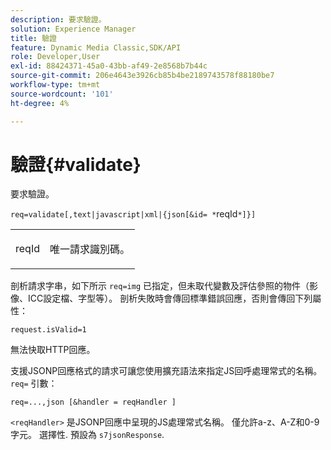 ```yaml
---
description: 要求驗證。
solution: Experience Manager
title: 驗證
feature: Dynamic Media Classic,SDK/API
role: Developer,User
exl-id: 88424371-45a0-43bb-af49-2e8568b7b44c
source-git-commit: 206e4643e3926cb85b4be2189743578f88180be7
workflow-type: tm+mt
source-wordcount: '101'
ht-degree: 4%

---
```


# 驗證{#validate}

要求驗證。

`req=validate[,text|javascript|xml|{json[&id= *`reqId`*]}]`

<table id="simpletable_F214CDA7580A46C0B5CF14CF13AA9B0A"> 
 <tr class="strow"> 
  <td class="stentry"> <p><span class="codeph"><span class="varname"> reqId</span> </span> </p> </td> 
  <td class="stentry"> <p>唯一請求識別碼。 </p></td> 
 </tr> 
</table>

剖析請求字串，如下所示 `req=img` 已指定，但未取代變數及評估參照的物件（影像、ICC設定檔、字型等）。 剖析失敗時會傳回標準錯誤回應，否則會傳回下列屬性：

`request.isValid=1`

無法快取HTTP回應。

支援JSONP回應格式的請求可讓您使用擴充語法來指定JS回呼處理常式的名稱。 `req=` 引數：

`req=...,json [&handler = reqHandler ]`

`<reqHandler>` 是JSONP回應中呈現的JS處理常式名稱。 僅允許a-z、A-Z和0-9字元。 選擇性. 預設為 `s7jsonResponse`.
